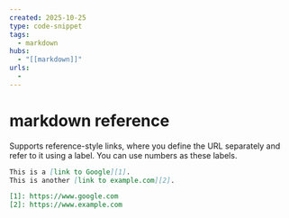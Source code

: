```yaml
---
created: 2025-10-25
type: code-snippet
tags:
  - markdown
hubs:
  - "[[markdown]]"
urls:
  -
---
```


# markdown reference

Supports reference-style links, where you define the URL separately and refer to it using a label. You can use numbers as these labels.
  ```markdown
  This is a [link to Google][1].
  This is another [link to example.com][2].

  [1]: https://www.google.com
  [2]: https://www.example.com
  ```
